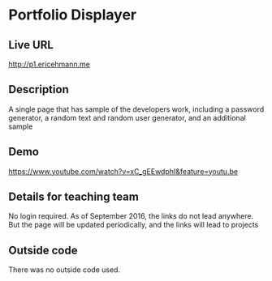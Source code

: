 # Portfolio Displayer

## Live URL
<http://p1.ericehmann.me>


## Description
A single page that has sample of the developers work, including a password generator, a random text and random user generator, and an additional sample

## Demo
<https://www.youtube.com/watch?v=xC_gEEwdphI&feature=youtu.be>

## Details for teaching team
No login required.
As of September 2016, the links do not lead anywhere.  But the page will be updated periodically, and the links will lead to projects

## Outside code
There was no outside code used.